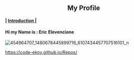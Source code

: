 <center><h2>My Profile</h2></center>

<h4> | <a href="#introduction"> Introduction </a> | </h4> 

<h4 id="introduction">Hi my Name is : Eric Elevencione</h4>

![454964707_1480678445899716_6107434457707516101_n](https://github.com/user-attachments/assets/0af2fb28-b855-4766-9cab-6b2c49be15cb)

https://code-ekoy.github.io/Repos/
